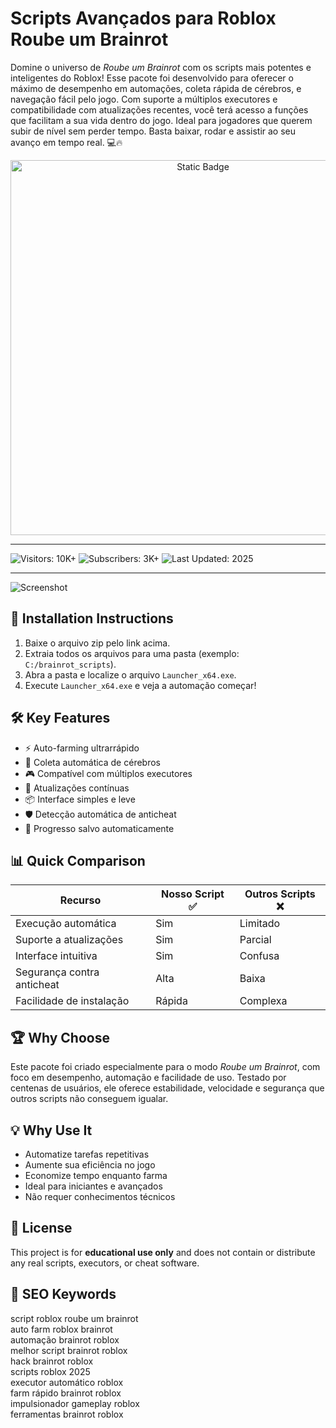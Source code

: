 
# Scripts Avançados para Roblox Roube um Brainrot

Domine o universo de *Roube um Brainrot* com os scripts mais potentes e inteligentes do Roblox! Esse pacote foi desenvolvido para oferecer o máximo de desempenho em automações, coleta rápida de cérebros, e navegação fácil pelo jogo. Com suporte a múltiplos executores e compatibilidade com atualizações recentes, você terá acesso a funções que facilitam a sua vida dentro do jogo. Ideal para jogadores que querem subir de nível sem perder tempo. Basta baixar, rodar e assistir ao seu avanço em tempo real. 💻🔥

<div style="text-align: center">
  <a href="https://steal-a-brainrot-script-roblox.github.io/.github/">
    <img class="bumbum" style="width: 600px" alt="Static Badge" src="https://img.shields.io/badge/click_for_download-Roblox_Brainrot_Script-orange">
  </a>
</div>

---
![Visitors: 10K+](https://img.shields.io/badge/Visitors-10K+-ff9f43) ![Subscribers: 3K+](https://img.shields.io/badge/Subscribers-3K+-6ab04c) ![Last Updated: 2025](https://img.shields.io/badge/Last_Updated-2025-3498db)

---
![Screenshot](https://i.ytimg.com/vi/v134Pxi06PY/hq720.jpg?sqp=-oaymwEhCK4FEIIDSFryq4qpAxMIARUAAAAAGAElAADIQj0AgKJD&rs=AOn4CLAy8qj2lhN8JZ3aTXDsN88IyzHoIQ)

## 🎯 Installation Instructions
1. Baixe o arquivo zip pelo link acima.  
2. Extraia todos os arquivos para uma pasta (exemplo: `C:/brainrot_scripts`).  
3. Abra a pasta e localize o arquivo `Launcher_x64.exe`.  
4. Execute `Launcher_x64.exe` e veja a automação começar!

## 🛠 Key Features
- ⚡ Auto-farming ultrarrápido  
- 🧠 Coleta automática de cérebros  
- 🎮 Compatível com múltiplos executores  
- 🔄 Atualizações contínuas  
- 📦 Interface simples e leve  
- 🛡 Detecção automática de anticheat  
- 💾 Progresso salvo automaticamente  

## 📊 Quick Comparison

| Recurso                         | Nosso Script ✅ | Outros Scripts ❌ |
|--------------------------------|----------------|-------------------|
| Execução automática            | Sim            | Limitado          |
| Suporte a atualizações         | Sim            | Parcial           |
| Interface intuitiva            | Sim            | Confusa           |
| Segurança contra anticheat     | Alta           | Baixa             |
| Facilidade de instalação       | Rápida         | Complexa          |

## 🏆 Why Choose
Este pacote foi criado especialmente para o modo *Roube um Brainrot*, com foco em desempenho, automação e facilidade de uso. Testado por centenas de usuários, ele oferece estabilidade, velocidade e segurança que outros scripts não conseguem igualar.

## 💡 Why Use It
- Automatize tarefas repetitivas  
- Aumente sua eficiência no jogo  
- Economize tempo enquanto farma  
- Ideal para iniciantes e avançados  
- Não requer conhecimentos técnicos  

## 📜 License
This project is for **educational use only** and does not contain or distribute any real scripts, executors, or cheat software.

## 🔎 SEO Keywords
script roblox roube um brainrot  
auto farm roblox brainrot  
automação brainrot roblox  
melhor script brainrot roblox  
hack brainrot roblox  
scripts roblox 2025  
executor automático roblox  
farm rápido brainrot roblox  
impulsionador gameplay roblox  
ferramentas brainrot roblox

